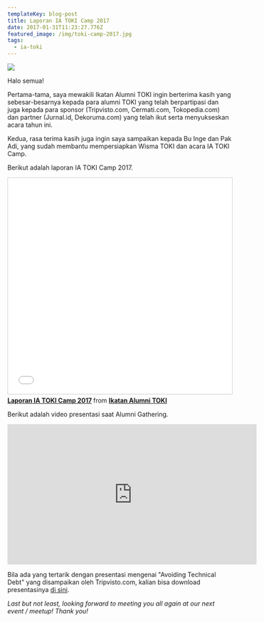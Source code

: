 ```yaml
---
templateKey: blog-post
title: Laporan IA TOKI Camp 2017
date: 2017-01-31T11:23:27.776Z
featured_image: /img/toki-camp-2017.jpg
tags:
  - ia-toki
---
```


![](/img/toki-camp-2017.jpg)

Halo semua!

Pertama-tama, saya mewakili Ikatan Alumni TOKI ingin berterima kasih yang sebesar-besarnya kepada para alumni TOKI yang telah berpartipasi dan juga kepada para sponsor (Tripvisto.com, Cermati.com, Tokopedia.com) dan partner (Jurnal.id, Dekoruma.com) yang telah ikut serta menyukseskan acara tahun ini.

Kedua, rasa terima kasih juga ingin saya sampaikan kepada Bu Inge dan Pak Adi, yang sudah membantu mempersiapkan Wisma TOKI dan acara IA TOKI Camp.

Berikut adalah laporan IA TOKI Camp 2017.

<iframe src="//www.slideshare.net/slideshow/embed_code/key/Jt4rgq1H12D4GC" width="595" height="485" frameborder="0" marginwidth="0" marginheight="0" scrolling="no" style="border:1px solid #CCC; border-width:1px; margin-bottom:5px; max-width: 100%;" allowfullscreen> </iframe> <div style="margin-bottom:5px"> <strong> <a href="//www.slideshare.net/iatoki/laporan-ia-toki-camp-2017" title="Laporan IA TOKI Camp 2017" target="_blank">Laporan IA TOKI Camp 2017</a> </strong> from <strong><a href="//www.slideshare.net/iatoki" target="_blank">Ikatan Alumni TOKI</a></strong> </div>

Berikut adalah video presentasi saat Alumni Gathering.

<iframe width="560" height="315" src="https://www.youtube.com/embed/1WXwJu5bNX0" frameborder="0" allow="accelerometer; autoplay; encrypted-media; gyroscope; picture-in-picture" allowfullscreen></iframe>

Bila ada yang tertarik dengan presentasi mengenai "Avoiding Technical Debt" yang disampaikan oleh Tripvisto.com, kalian bisa download presentasinya [di sini](http://www.slideshare.net/iatoki/ia-toki-camp-2017-avoiding-technical-debt).

_Last but not least, looking forward to meeting you all again at our next event / meetup! Thank you!_
